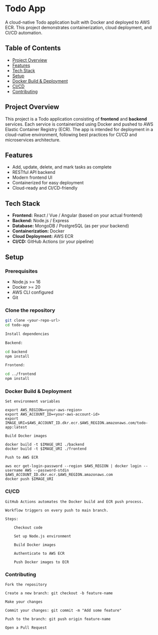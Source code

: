 # Todo App

A cloud-native Todo application built with Docker and deployed to AWS ECR. This project demonstrates containerization, cloud deployment, and CI/CD automation.

## Table of Contents

- [Project Overview](#project-overview)
- [Features](#features)
- [Tech Stack](#tech-stack)
- [Setup](#setup)
- [Docker Build & Deployment](#docker-build--deployment)
- [CI/CD](#cicd)
- [Contributing](#contributing)


## Project Overview

This project is a Todo application consisting of **frontend** and **backend** services. Each service is containerized using Docker and pushed to AWS Elastic Container Registry (ECR). The app is intended for deployment in a cloud-native environment, following best practices for CI/CD and microservices architecture.

## Features

- Add, update, delete, and mark tasks as complete
- RESTful API backend
- Modern frontend UI
- Containerized for easy deployment
- Cloud-ready and CI/CD-friendly

## Tech Stack

- **Frontend:** React / Vue / Angular (based on your actual frontend)
- **Backend:** Node.js / Express
- **Database:** MongoDB / PostgreSQL (as per your backend)
- **Containerization:** Docker
- **Cloud Deployment:** AWS ECR
- **CI/CD:** GitHub Actions (or your pipeline)

## Setup

### Prerequisites

- Node.js >= 16
- Docker >= 20
- AWS CLI configured
- Git

### Clone the repository

```bash
git clone <your-repo-url>
cd todo-app

Install dependencies

Backend:

cd backend
npm install

Frontend:

cd ../frontend
npm install
```
### Docker Build & Deployment

```
Set environment variables

export AWS_REGION=<your-aws-region>
export AWS_ACCOUNT_ID=<your-aws-account-id>
export IMAGE_URI=$AWS_ACCOUNT_ID.dkr.ecr.$AWS_REGION.amazonaws.com/todo-app:latest

Build Docker images

docker build -t $IMAGE_URI ./backend
docker build -t $IMAGE_URI ./frontend

Push to AWS ECR

aws ecr get-login-password --region $AWS_REGION | docker login --username AWS --password-stdin $AWS_ACCOUNT_ID.dkr.ecr.$AWS_REGION.amazonaws.com
docker push $IMAGE_URI
```
### CI/CD
```
GitHub Actions automates the Docker build and ECR push process.

Workflow triggers on every push to main branch.

Steps:

    Checkout code

    Set up Node.js environment

    Build Docker images

    Authenticate to AWS ECR

    Push Docker images to ECR
```
### Contributing
```
Fork the repository

Create a new branch: git checkout -b feature-name

Make your changes

Commit your changes: git commit -m "Add some feature"

Push to the branch: git push origin feature-name

Open a Pull Request
```
